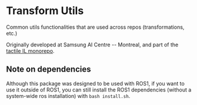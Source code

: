 # Transform Utils
Common utils functionalities that are used across repos (transformations, etc.)

Originally developed at Samsung AI Centre -- Montreal, and part of the [tactile IL monorepo](https://github.com/SAIC-MONTREAL/tactile-il).

## Note on dependencies
Although this package was designed to be used with ROS1, if you want to use it outside of ROS1, you can still install the ROS1 dependencies (without a system-wide ros installation) with `bash install.sh`.
